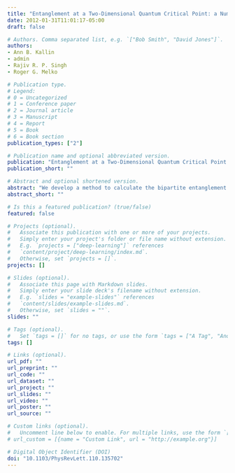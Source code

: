 ```yaml
---
title: "Entanglement at a Two-Dimensional Quantum Critical Point: a Numerical Linked Cluster Expansion Study"
date: 2012-01-31T11:01:17-05:00
draft: false

# Authors. Comma separated list, e.g. `["Bob Smith", "David Jones"]`.
authors:
- Ann B. Kallin
- admin
- Rajiv R. P. Singh
- Roger G. Melko

# Publication type.
# Legend:
# 0 = Uncategorized
# 1 = Conference paper
# 2 = Journal article
# 3 = Manuscript
# 4 = Report
# 5 = Book
# 6 = Book section
publication_types: ["2"]

# Publication name and optional abbreviated version.
publication: "Entanglement at a Two-Dimensional Quantum Critical Point: a Numerical Linked Cluster Expansion Study"
publication_short: ""

# Abstract and optional shortened version.
abstract: "We develop a method to calculate the bipartite entanglement entropy of quantum models, in the thermodynamic limit, using a Numerical Linked Cluster Expansion (NLCE) involving only rectangular clusters. It is based on exact diagonalization of all n x m rectangular clusters at the interface between entangled subsystems A and B. We use it to obtain the Renyi entanglement entropy of the two-dimensional transverse field Ising model, for arbitrary real Renyi index alpha. Extrapolating these results as a function of the order of the calculation, we obtain universal pieces of the entanglement entropy associated with lines and corners at the quantum critical point. They show NLCE to be one of the few methods capable of accurately calculating universal properties of arbitrary Renyi entropies at higher dimensional critical points."
abstract_short: ""

# Is this a featured publication? (true/false)
featured: false

# Projects (optional).
#   Associate this publication with one or more of your projects.
#   Simply enter your project's folder or file name without extension.
#   E.g. `projects = ["deep-learning"]` references 
#   `content/project/deep-learning/index.md`.
#   Otherwise, set `projects = []`.
projects: []

# Slides (optional).
#   Associate this page with Markdown slides.
#   Simply enter your slide deck's filename without extension.
#   E.g. `slides = "example-slides"` references 
#   `content/slides/example-slides.md`.
#   Otherwise, set `slides = ""`.
slides: ""

# Tags (optional).
#   Set `tags = []` for no tags, or use the form `tags = ["A Tag", "Another Tag"]` for one or more tags.
tags: []

# Links (optional).
url_pdf: ""
url_preprint: ""
url_code: ""
url_dataset: ""
url_project: ""
url_slides: ""
url_video: ""
url_poster: ""
url_source: ""

# Custom links (optional).
#   Uncomment line below to enable. For multiple links, use the form `[{...}, {...}, {...}]`.
# url_custom = [{name = "Custom Link", url = "http://example.org"}]

# Digital Object Identifier (DOI)
doi: "10.1103/PhysRevLett.110.135702"
---
```

